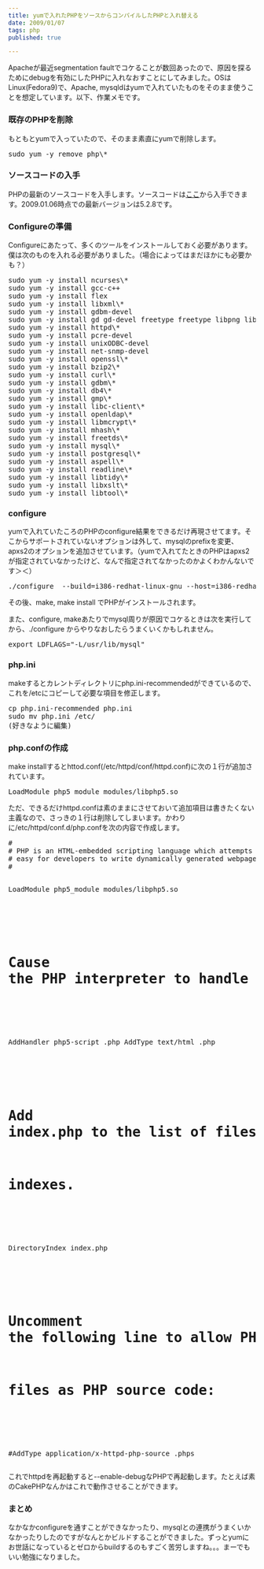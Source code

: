 ```yaml
---
title: yumで入れたPHPをソースからコンパイルしたPHPと入れ替える
date: 2009/01/07
tags: php
published: true

---
```


<p>Apacheが最近segmentation faultでコケることが数回あったので、原因を探るためにdebugを有効にしたPHPに入れなおすことにしてみました。OSはLinux(Fedora9)で、Apache, mysqldはyumで入れていたものをそのまま使うことを想定しています。以下、作業メモです。</p>

<h3>既存のPHPを削除</h3>
<p>もともとyumで入っていたので、そのまま素直にyumで削除します。</p>
<p><pre>
sudo yum -y remove php\*
</pre></p>

<h3>ソースコードの入手</h3>
<p>PHPの最新のソースコードを入手します。ソースコードは<a href="http://www.php.net/downloads.php">ここ</a>から入手できます。2009.01.06時点での最新バージョンは5.2.8です。</p>

<h3>Configureの準備</h3>
<p>Configureにあたって、多くのツールをインストールしておく必要があります。僕は次のものを入れる必要がありました。（場合によってはまだほかにも必要かも？）</p>

<p><pre>
sudo yum -y install ncurses\*
sudo yum -y install gcc-c++ 
sudo yum -y install flex
sudo yum -y install libxml\*
sudo yum -y install gdbm-devel
sudo yum -y install gd gd-devel freetype freetype libpng libmng\* libtiff\* libjpeg\* libc-client\* giflib\*
sudo yum -y install httpd\*
sudo yum -y install pcre-devel
sudo yum -y install unixODBC-devel
sudo yum -y install net-snmp-devel
sudo yum -y install openssl\*
sudo yum -y install bzip2\*
sudo yum -y install curl\*
sudo yum -y install gdbm\*
sudo yum -y install db4\*
sudo yum -y install gmp\*
sudo yum -y install libc-client\*
sudo yum -y install openldap\*
sudo yum -y install libmcrypt\*
sudo yum -y install mhash\*
sudo yum -y install freetds\*
sudo yum -y install mysql\*
sudo yum -y install postgresql\*
sudo yum -y install aspell\*
sudo yum -y install readline\*
sudo yum -y install libtidy\*
sudo yum -y install libxslt\*
sudo yum -y install libtool\*
</pre></p>

<h3>configure</h3>
<p>yumで入れていたころのPHPのconfigure結果をできるだけ再現させてます。そこからサポートされていないオプションは外して、mysqlのprefixを変更、apxs2のオプションを追加させています。（yumで入れてたときのPHPはapxs2が指定されていなかったけど、なんで指定されてなかったのかよくわかんないです＞＜）</p>

<p><pre>
./configure  --build=i386-redhat-linux-gnu --host=i386-redhat-linux-gnu --target=i386-redhat-linux-gnu --program-prefix= --prefix=/usr --exec-prefix=/usr --bindir=/usr/bin --sbindir=/usr/sbin --sysconfdir=/etc --datadir=/usr/share --includedir=/usr/include --libdir=/usr/lib --libexecdir=/usr/libexec --localstatedir=/var --sharedstatedir=/usr/com --mandir=/usr/share/man --infodir=/usr/share/info --cache-file=../config.cache --with-libdir=lib --with-config-file-path=/etc --with-config-file-scan-dir=/etc/php.d --enable-debug --with-pic --disable-rpath --with-pear=/usr/share/pear --with-bz2 --with-curl --with-exec-dir=/usr/bin --with-freetype-dir=/usr --with-png-dir=/usr --enable-gd-native-ttf --without-gdbm --with-gettext --with-gmp --with-iconv --with-jpeg-dir=/usr --with-openssl --with-pcre-regex=/usr --with-zlib --with-layout=GNU --enable-exif --enable-ftp --enable-magic-quotes --enable-sockets --enable-sysvsem --enable-sysvshm --enable-sysvmsg  --enable-wddx --with-kerberos --enable-ucd-snmp-hack --with-unixODBC=shared,/usr --enable-shmop --enable-calendar --without-mime-magic --without-sqlite --with-libxml-dir=/usr --enable-force-cgi-redirect --enable-pcntl --with-imap=shared --with-imap-ssl --enable-mbstring=shared --enable-mbregex --with-ncurses=shared --with-gd=shared --enable-bcmath=shared --enable-dba=shared --with-db4=/usr --with-xmlrpc=shared --with-ldap=shared --with-ldap-sasl --with-mysql=/var/lib/mysql  --with-mysql-sock=/var/lib/mysql/mysql.sock --enable-dom=shared --with-pgsql=shared --with-snmp=shared,/usr --enable-soap=shared --with-xsl=shared,/usr --enable-xmlreader=shared --enable-xmlwriter=shared --enable-fastcgi --enable-pdo=shared --with-pdo-odbc=shared,unixODBC,/usr --with-pdo-pgsql=shared,/usr --with-pdo-sqlite=shared,/usr --enable-json=shared --enable-zip=shared --with-readline --enable-dbase=shared --with-pspell=shared --with-mcrypt=shared,/usr --with-mhash=shared,/usr --with-tidy=shared,/usr --with-mssql=shared,/usr --with-apxs2=/usr/sbin/apxs
</pre></p>

<p>その後、make, make install でPHPがインストールされます。</p>

<p>また、configure, makeあたりでmysql周りが原因でコケるときは次を実行してから、./configure からやりなおしたらうまくいくかもしれません。</p>

<p><pre>
export LDFLAGS="-L/usr/lib/mysql" 
</pre></p>

<h3>php.ini</h3>
<p>makeするとカレントディレクトリにphp.ini-recommendedができているので、これを/etcにコピーして必要な項目を修正します。</p>
<p><pre>
cp php.ini-recommended php.ini
sudo mv php.ini /etc/
(好きなように編集)
</pre></p>

<h3>php.confの作成</h3>
<p>make installするとhttod.conf(/etc/httpd/conf/httpd.conf)に次の１行が追加されています。</p>
<p><pre>
LoadModule php5_module modules/libphp5.so
</pre></p>

<p>ただ、できるだけhttpd.confは素のままにさせておいて追加項目は書きたくない主義なので、さっきの１行は削除してしまいます。かわりに/etc/httpd/conf.d/php.confを次の内容で作成します。</p>

<p><pre>
#
# PHP is an HTML-embedded scripting language which attempts to make it
# easy for developers to write dynamically generated webpages.
#

LoadModule php5_module modules/libphp5.so

#
# Cause the PHP interpreter to handle files with a .php extension.
#
AddHandler php5-script .php
AddType text/html .php

#
# Add index.php to the list of files that will be served as directory
# indexes.
#
DirectoryIndex index.php

#
# Uncomment the following line to allow PHP to pretty-print .phps
# files as PHP source code:
#
#AddType application/x-httpd-php-source .phps
</pre></p>

<p>これでhttpdを再起動すると--enable-debugなPHPで再起動します。たとえば素のCakePHPなんかはこれで動作させることができます。</p>

<h3>まとめ</h3>
<p>なかなかconfigureを通すことができなかったり、mysqlとの連携がうまくいかなかったりしたのですがなんとかビルドすることができました。ずっとyumにお世話になっているとゼロからbuildするのもすごく苦労しますね。。。まーでもいい勉強になりました。</p>


